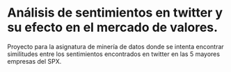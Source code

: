 # Análisis de sentimientos en twitter y su efecto en el mercado de valores.
Proyecto para la asignatura de minería de datos donde se intenta encontrar similitudes entre los sentimientos encontrados en twitter en las 5 mayores empresas del SPX.
